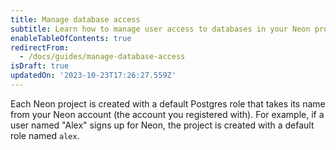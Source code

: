 ```yaml
---
title: Manage database access
subtitle: Learn how to manage user access to databases in your Neon project
enableTableOfContents: true
redirectFrom:
  - /docs/guides/manage-database-access
isDraft: true
updatedOn: '2023-10-23T17:26:27.559Z'
---
```


Each Neon project is created with a default Postgres role that takes its name from your Neon account (the account you registered with). For example, if a user named "Alex" signs up for Neon, the project is created with a default role named `alex`.
